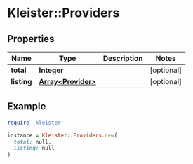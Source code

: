 # Kleister::Providers

## Properties

| Name | Type | Description | Notes |
| ---- | ---- | ----------- | ----- |
| **total** | **Integer** |  | [optional] |
| **listing** | [**Array&lt;Provider&gt;**](Provider.md) |  | [optional] |

## Example

```ruby
require 'kleister'

instance = Kleister::Providers.new(
  total: null,
  listing: null
)
```

